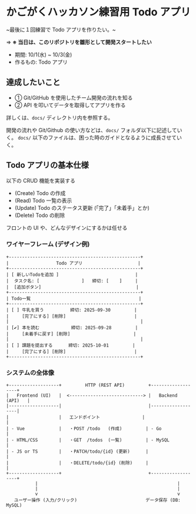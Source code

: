 # かごがくハッカソン練習用 Todo アプリ

~最後に１回練習で Todo アプリを作りたい。~

=> **※ 当日は、このリポジトリを雛形として開発スタートしたい**

- 期間: 10/1(水) ~ 10/3(金)
- 作るもの: Todo アプリ

## 達成したいこと

- ① Git/GitHub を使用したチーム開発の流れを知る
- ② API を叩いてデータを取得してアプリを作る

詳しくは、`docs/` ディレクトリ内を参照する。

開発の流れや Git/Github の使い方などは、`docs/` フォルダ以下に記述していく。
`docs/` 以下のファイルは、困った時のガイドとなるように成長させていく。

## Todo アプリの基本仕様

以下の CRUD 機能を実装する

- (Create) Todo の作成
- (Read) Todo 一覧の表示
- (Update) Todo のステータス更新 (「完了」「未着手」とか)
- (Delete) Todo の削除

フロントの UI や、どんなデザインにするかは任せる

### ワイヤーフレーム (デザイン例)

```text
+--------------------------------------------------+
|                  Todo アプリ                     |
+--------------------------------------------------+
| [ 新しいTodoを追加 ]                             |
|  タスク名: [                ]   締切: [    ]     |
|  [追加ボタン]                                    |
+--------------------------------------------------+
| Todo一覧                                         |
+--------------------------------------------------+
| [ ] 牛乳を買う          締切: 2025-09-30         |
|     [完了にする] [削除]                          |
|                                                  |
| [✔] 本を読む            締切: 2025-09-28         |
|     [未着手に戻す] [削除]                        |
|                                                  |
| [ ] 課題を提出する      締切: 2025-10-01         |
|     [完了にする] [削除]                          |
+--------------------------------------------------+
```

### システムの全体像

```text
+-------------------+         HTTP (REST API)         +-------------------+
|   Frontend (UI)   |  <----------------------------> |   Backend (API)   |
|-------------------|                                 |-------------------|
|                   |   エンドポイント                |                   |
| - Vue             |   ・POST /todo   (作成)         | - Go              |
| - HTML/CSS        |   ・GET  /todos  (一覧)         | - MySQL           |
| - JS or TS        |   ・PATCH/todo/{id} (更新)      |                   |
|                   |   ・DELETE/todo/{id} (削除)     |                   |
+-------------------+                                 +-------------------+
           |                                                     |
           |                                                     |
           v                                                     v
   ユーザー操作 (入力/クリック)                          データ保存 (DB: MySQL)
```
